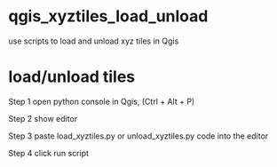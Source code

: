 # qgis_xyztiles_load_unload
use scripts to load and unload xyz tiles in Qgis

# load/unload tiles
Step 1 open python console in Qgis, (Ctrl + Alt + P)

Step 2 show editor 

Step 3 paste load_xyztiles.py or unload_xyztiles.py code into the editor

Step 4 click run script

